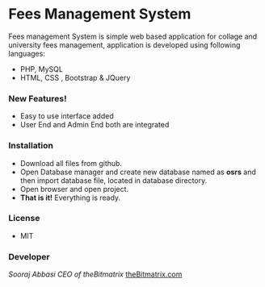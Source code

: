 # Fees Management System

Fees management System is simple web based application for collage and university fees management, application is developed using following languages:

  - PHP, MySQL
  - HTML, CSS , Bootstrap & JQuery
 

### New Features!

  - Easy to use interface added
  - User End and Admin End both are integrated

### Installation
  
  - Download all files from github.
  - Open Database manager and create new database named as **osrs** and then import database file, located in database directory.
  - Open browser and open project. 
  - **That is it!** Everything is ready. 


### License
 - MIT


### Developer
   *Sooraj Abbasi*
   *CEO of theBitmatrix* 
   [theBitmatrix.com](http://thebitmatrix.com)
